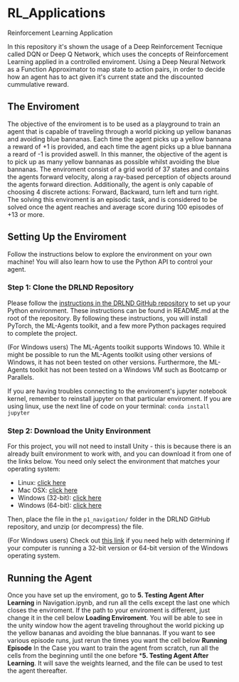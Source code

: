 # RL_Applications
Reinforcement Learning Application

In this repository it's shown the usage of a Deep Reinforcement Tecnique called DQN or Deep Q Network, which uses the concepts of Reinforcement Learning applied in a controlled enviroment. Using a Deep Neural Network as a Function Approximator to map state to action pairs, in order to decide how an agent has to act given it's current state and the discounted cummulative reward.

## The Enviroment
The objective of the enviroment is to be used as a playground to train an agent that is capable of traveling through a world picking up yellow bananas and avoiding blue bannanas. Each time the agent picks up a yellow bannana a reward of +1 is provided, and each time the agent picks up a blue bannana a reard of -1 is provided aswell. In this manner, the objective of the agent is to pick up as many yellow bannanas as possible whilst avoiding the blue bannanas.
The enviroment consist of a grid world of 37 states and contains the agents forward velocity, along a ray-based perception of objects around the agents forward direction. Additionally, the agent is only capable of choosing 4 discrete actions: Forward, Backward, turn left and turn right.
The solving this enviroment is an episodic task, and is considered to be solved once the agent reaches and average score during 100 episodes of +13 or more.

## Setting Up the Enviroment
Follow the instructions below to explore the environment on your own machine! You will also learn how to use the Python API to control your agent.

### Step 1: Clone the DRLND Repository
Please follow the [instructions in the DRLND GitHub repository](https://github.com/udacity/deep-reinforcement-learning#dependencies) to set up your Python environment. These instructions can be found in README.md at the root of the repository. By following these instructions, you will install PyTorch, the ML-Agents toolkit, and a few more Python packages required to complete the project.

(For Windows users) The ML-Agents toolkit supports Windows 10. While it might be possible to run the ML-Agents toolkit using other versions of Windows, it has not been tested on other versions. Furthermore, the ML-Agents toolkit has not been tested on a Windows VM such as Bootcamp or Parallels.

If you are having troubles connecting to the enviroment's jupyter notebook kernel, remember to reinstall jupyter on that particular enviroment. If you are using linux, use the next line of code on your terminal: ```conda install jupyter```

### Step 2: Download the Unity Environment
For this project, you will not need to install Unity - this is because there is an already built environment to work with, and you can download it from one of the links below. You need only select the environment that matches your operating system:

* Linux: [click here](https://s3-us-west-1.amazonaws.com/udacity-drlnd/P1/Banana/Banana_Linux.zip)
* Mac OSX: [click here](https://s3-us-west-1.amazonaws.com/udacity-drlnd/P1/Banana/Banana.app.zip)
* Windows (32-bit): [click here](https://s3-us-west-1.amazonaws.com/udacity-drlnd/P1/Banana/Banana_Windows_x86.zip)
* Windows (64-bit): [click here](https://s3-us-west-1.amazonaws.com/udacity-drlnd/P1/Banana/Banana_Windows_x86_64.zip)

Then, place the file in the ```p1_navigation/``` folder in the DRLND GitHub repository, and unzip (or decompress) the file.

(For Windows users) Check out [this link](https://support.microsoft.com/en-us/help/827218/how-to-determine-whether-a-computer-is-running-a-32-bit-version-or-64) if you need help with determining if your computer is running a 32-bit version or 64-bit version of the Windows operating system.


## Running the Agent
Once you have set up the enviroment, go to **5. Testing Agent After Learning** in Navigation.ipynb, and run all the cells except the last one which closes the enviroment. If the path to your enviroment is different, just change it in the cell below **Loading Enviroment**. You will be able to see in the unity window how the agent traveling throughout the world picking up the yellow bananas and avoiding the blue bannanas. If you want to see various episode runs, just rerun the times you want the cell below **Running Episode**
In the Case you want to train the agent from scratch, run all the cells from the beginning until the one before ***5. Testing Agent After Learning**. It will save the weights learned, and the file can be used to test the agent thereafter.






